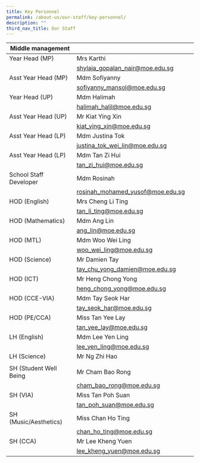 ```yaml
---
title: Key Personnel
permalink: /about-us/our-staff/key-personnel/
description: ""
third_nav_title: Our Staff
---
```



| Middle management |  | |
| -------- | -------- | -------- |
| Year Head (MP)   | Mrs Karthi    |     |
|     | shylaja_gopalan_nair@moe.edu.sg |     |
| Asst Year Head (MP)    | Mdm Sofiyanny   |     |
|   | sofiyanny_mansol@moe.edu.sg  |     |
| Year Head (UP)  | Mdm Halimah   |     |
|   | halimah_halil@moe.edu.sg    |     |
| Asst Year Head (UP)    | Mr Kiat Ying Xin    |     |
|   | kiat_ying_xin@moe.edu.sg  |     |
| Asst Year Head (LP)    | Mdm Justina Tok    |     |
|    | justina_tok_wei_lin@moe.edu.sg    |     |
| Asst Year Head (LP)    | Mdm Tan Zi Hui   |     |
|    | tan_zi_hui@moe.edu.sg    |     |
| School Staff Developer    | Mdm Rosinah   |     |
|    | rosinah_mohamed_yusof@moe.edu.sg   |     |
| HOD (English)   | Mrs Cheng Li Ting   |     |
|     | tan_li_ting@moe.edu.sg    |     |
| HOD (Mathematics)   | Mdm Ang Lin   |     |
|   | ang_lin@moe.edu.sg   |     |
| HOD (MTL)   | Mdm Woo Wei Ling   |     |
|    | woo_wei_ling@moe.edu.sg   |     |
| HOD (Science)   | Mr Damien Tay    |     |
|    | tay_chu_yong_damien@moe.edu.sg  |     |
| HOD (ICT)   | Mr Heng Chong Yong  |     |
|   | heng_chong_yong@moe.edu.sg   |     |
| HOD (CCE-VIA)   | Mdm Tay Seok Har   |     |
|    | tay_seok_har@moe.edu.sg  |     |
| HOD (PE/CCA)   | Miss Tan Yee Lay   |     |
|    | tan_yee_lay@moe.edu.sg  |     |
| LH (English)   | Mdm Lee Yen Ling  |     |
|   | lee_yen_ling@moe.edu.sg  |     |
| LH (Science)   | Mr Ng Zhi Hao   |     |
|    |    |     |
| SH (Student Well Being | Mr Cham Bao Rong   |     |
|    | cham_bao_rong@moe.edu.sg   |     |
| SH (VIA)   | Miss Tan Poh Suan   |     |
|   | tan_poh_suan@moe.edu.sg   |     |
| SH (Music/Aesthetics)   | Miss Chan Ho Ting   |     |
|   | chan_ho_ting@moe.edu.sg   |     |
| SH (CCA)   | Mr Lee Kheng Yuen   |     |
|   | lee_kheng_yuen@moe.edu.sg   |     |




